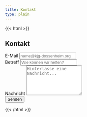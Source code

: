 ```yaml
---
title: Kontakt
type: plain
---
```

{{< html >}}
<section class="bg-white dark:bg-gray-900">
    <div class="max-w-screen-md px-4 py-8 mx-auto lg:py-16">
        <h2 class="mb-4 text-4xl font-extrabold tracking-tight text-center text-gray-900 dark:text-white">Kontakt
        </h2>
        <form netlify class="space-y-8">
            <div>
                <label for="email"
                    class="block mb-2 text-sm font-medium text-gray-900 dark:text-gray-300">E-Mail</label>
                <input type="email" id="email"
                    class="shadow-sm bg-gray-50 border border-gray-300 text-gray-900 text-sm rounded-lg focus:ring-primary-500 focus:border-primary-500 block w-full p-2.5 dark:bg-gray-700 dark:border-gray-600 dark:placeholder-gray-400 dark:text-white dark:focus:ring-primary-500 dark:focus:border-primary-500 dark:shadow-sm-light"
                    placeholder="name@kjg-dossenheim.org" required>
            </div>
            <div>
                <label for="subject"
                    class="block mb-2 text-sm font-medium text-gray-900 dark:text-gray-300">Betreff</label>
                <input type="text" id="subject"
                    class="block w-full p-3 text-sm text-gray-900 border border-gray-300 rounded-lg shadow-sm bg-gray-50 focus:ring-primary-500 focus:border-primary-500 dark:bg-gray-700 dark:border-gray-600 dark:placeholder-gray-400 dark:text-white dark:focus:ring-primary-500 dark:focus:border-primary-500 dark:shadow-sm-light"
                    placeholder="Wie können wir helfen?" required>
            </div>
            <div class="sm:col-span-2">
                <label for="message"
                    class="block mb-2 text-sm font-medium text-gray-900 dark:text-gray-400">Nachricht</label>
                <textarea id="message" rows="6"
                    class="block p-2.5 w-full text-sm text-gray-900 bg-gray-50 rounded-lg shadow-sm border border-gray-300 focus:ring-primary-500 focus:border-primary-500 dark:bg-gray-700 dark:border-gray-600 dark:placeholder-gray-400 dark:text-white dark:focus:ring-primary-500 dark:focus:border-primary-500"
                    placeholder="Hinterlasse eine Nachricht..."></textarea>
            </div>
            <button type="submit"
                class="px-5 py-3 text-sm font-medium text-center text-white rounded-lg bg-primary-500 sm:w-fit hover:bg-primary-500-focus focus:ring-4 focus:outline-none focus:ring-primary-300 dark:bg-primary-500-600 dark:hover:bg-primary-500-700 dark:focus:ring-primary-800">Senden</button>
        </form>
    </div>
</section>
{{< /html >}}